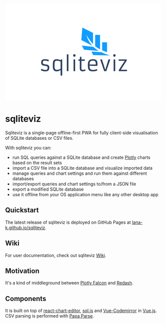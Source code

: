 <p align="center">
   <img src="src/assets/images/Logo.svg"/>
</p>

# sqliteviz

Sqliteviz is a single-page offline-first PWA for fully client-side visualisation of SQLite databases or CSV files.

With sqliteviz you can:
- run SQL queries against a SQLite database and create [Plotly][11] charts based on the result sets
- import a CSV file into a SQLite database and visualize imported data
- manage queries and chart settings and run them against different databases
- import/export queries and chart settings to/from a JSON file
- export a modified SQLite database
- use it offline from your OS application menu like any other desktop app

## Quickstart
The latest release of sqliteviz is deployed on GitHub Pages at [lana-k.github.io/sqliteviz][6].

## Wiki
For user documentation, check out sqliteviz [Wiki][7].

## Motivation
It's a kind of middleground between [Plotly Falcon][1] and [Redash][2].

## Components
It is built on top of [react-chart-editor][3], [sql.js][4] and [Vue-Codemirror][8] in [Vue.js][5]. CSV parsing is performed with [Papa Parse][9].

[1]: https://github.com/plotly/falcon
[2]: https://github.com/getredash/redash
[3]: https://github.com/plotly/react-chart-editor
[4]: https://github.com/sql-js/sql.js
[5]: https://github.com/vuejs/vue
[6]: https://lana-k.github.io/sqliteviz/
[7]: https://github.com/lana-k/sqliteviz/wiki
[8]: https://github.com/surmon-china/vue-codemirror#readme
[9]: https://www.papaparse.com/
[10]: https://github.com/lana-k/sqliteviz/wiki/Predefined-queries
[11]: https://github.com/plotly/plotly.js
